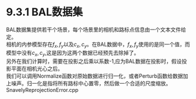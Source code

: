# 9.3.1 BAL数据集   
BAL数据集提供若干个场景，每个场景里的相机和路标点信息由一个文本文件给定。     
相机的内参模型存在$f_x,f_y$以及$c_x,c_y$。在BAL数据中，$f_x,f_y$使用的是同一个值，而模型中没有$c_x,c_y$,这是因为这两个数据已经预先去除掉了。      
另外在我们计算时，需要在投影之后乘以系数-1,应为BAL数据在投影时，假设投影平面在相机光心之后。    
我们可以调用Normalize函数对原始数据进行归一化，或者Perturb函数给数据加上噪声。归一化是指将所有路标中心置零，然后做一个合适的尺度缩放。   
SnavelyReprojectionError.cpp   
